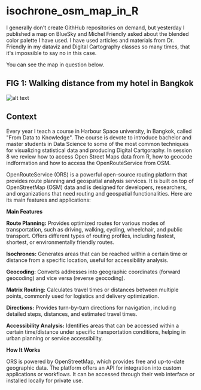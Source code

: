 # isochrone_osm_map_in_R

I generally don't create GithHub repositories on demand, but yesterday I published a map on BlueSky and Michel Friendly asked about the blended color palette I have used. 
I have used articles and materials from Dr. Friendly in my dataviz and Digital Cartography classes so many times, that it's impossible to say no in this case.

You can see the map in question below.

## FIG 1:  Walking distance from my hotel in Bangkok    
![alt text](https://github.com/JuanGaleano/isochrone_osm_map_in_R/blob/main/12_osm_isochrone_2.png)     

## Context 

Every year I teach a course in Harbour Space university, in Bangkok, called "From Data to Knowledge". The course is devote to introduce bachelor and master students in Data Science to some of the most common techniques for visualizing statistical data and producing Digital Cartgoraphy. In session 8 we review how to access Open Street Maps data from R, how to geocode indformation and how to access the OpenRouteService from OSM. 

OpenRouteService (ORS) is a powerful open-source routing platform that provides route planning and geospatial analysis services. It is built on top of OpenStreetMap (OSM) data and is designed for developers, researchers, and organizations that need routing and geospatial functionalities. Here are its main features and applications:

**Main Features**     

**Route Planning:** Provides optimized routes for various modes of transportation, such as driving, walking, cycling, wheelchair, and public transport.
Offers different types of routing profiles, including fastest, shortest, or environmentally friendly routes.            

**Isochrones:** Generates areas that can be reached within a certain time or distance from a specific location, useful for accessibility analysis.     

**Geocoding:** Converts addresses into geographic coordinates (forward geocoding) and vice versa (reverse geocoding).     

**Matrix Routing:** Calculates travel times or distances between multiple points, commonly used for logistics and delivery optimization.     

**Directions:** Provides turn-by-turn directions for navigation, including detailed steps, distances, and estimated travel times.      

**Accessibility Analysis:** Identifies areas that can be accessed within a certain time/distance under specific transportation conditions, helping in urban planning or service accessibility.      

**How It Works**     

ORS is powered by OpenStreetMap, which provides free and up-to-date geographic data.
The platform offers an API for integration into custom applications or workflows.
It can be accessed through their web interface or installed locally for private use.

